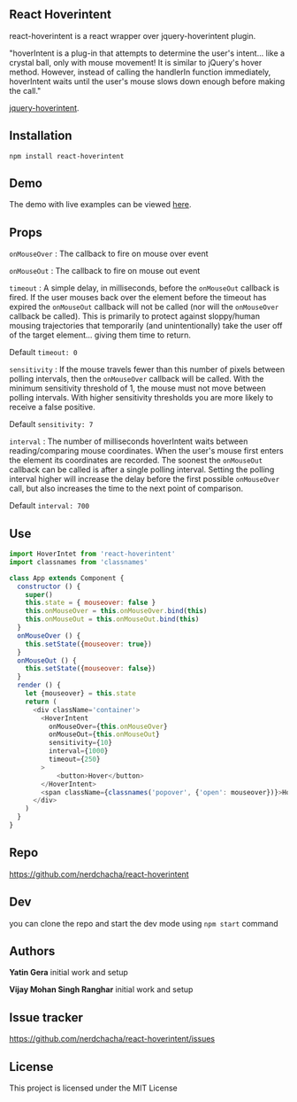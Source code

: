 ## React Hoverintent


react-hoverintent is a react wrapper over jquery-hoverintent plugin.

"hoverIntent is a plug-in that attempts to determine the user's intent... like a crystal ball, only with mouse movement! It is similar to jQuery's hover method. However, instead of calling the handlerIn function immediately, hoverIntent waits until the user's mouse slows down enough before making the call."

[jquery-hoverintent](https://github.com/briancherne/jquery-hoverIntent).


## Installation
```npm install react-hoverintent```

## Demo

The demo with live examples can be viewed [here](https://nerdchacha.github.io/).


## Props

```onMouseOver``` : The callback to fire on mouse over event

```onMouseOut``` : The callback to fire on mouse out event

```timeout``` :
 A simple delay, in milliseconds, before the ```onMouseOut``` callback is fired. If the user mouses back over the element before the timeout has expired the ```onMouseOut``` callback will not be called (nor will the ```onMouseOver``` callback be called). This is primarily to protect against sloppy/human mousing trajectories that temporarily (and unintentionally) take the user off of the target element... giving them time to return. 
 
 Default ```timeout: 0```
 
```sensitivity``` : 
If the mouse travels fewer than this number of pixels between polling intervals, then the ```onMouseOver``` callback will be called. With the minimum sensitivity threshold of 1, the mouse must not move between polling intervals. With higher sensitivity thresholds you are more likely to receive a false positive. 

Default ```sensitivity: 7```

```interval``` :
The number of milliseconds hoverIntent waits between reading/comparing mouse coordinates. When the user's mouse first enters the element its coordinates are recorded. The soonest the ```onMouseOut``` callback can be called is after a single polling interval. Setting the polling interval higher will increase the delay before the first possible ```onMouseOver``` call, but also increases the time to the next point of comparison. 

Default ```interval: 700```


## Use

```javascript
import HoverIntet from 'react-hoverintent'
import classnames from 'classnames'

class App extends Component {
  constructor () {
    super()
    this.state = { mouseover: false }
    this.onMouseOver = this.onMouseOver.bind(this)
    this.onMouseOut = this.onMouseOut.bind(this)
  }
  onMouseOver () {
    this.setState({mouseover: true})
  }
  onMouseOut () {
    this.setState({mouseover: false})
  }
  render () {
    let {mouseover} = this.state
    return (
      <div className='container'>       
        <HoverIntent
          onMouseOver={this.onMouseOver}
          onMouseOut={this.onMouseOut}
          sensitivity={10}
          interval={1000}
          timeout={250}
        >
        	<button>Hover</button>
        </HoverIntent>
        <span className={classnames('popover', {'open': mouseover})}>Hover</span>
      </div>
    )
  }
}
```



## Repo
https://github.com/nerdchacha/react-hoverintent


## Dev
you can clone the repo and start the dev mode using ```npm start``` command


## Authors
**Yatin Gera** initial work and setup

**Vijay Mohan Singh Ranghar** initial work and setup


## Issue tracker
https://github.com/nerdchacha/react-hoverintent/issues


## License

This project is licensed under the MIT License

